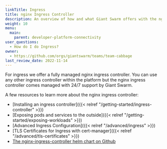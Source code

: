 ```yaml
---
linkTitle: Ingress
title: nginx Ingress Controller
description: An overview of how and what Giant Swarm offers with the nginx Ingress Controller.
weight: 10
menu:
  main:
    parent: developer-platform-connectivity
user_questions:
  - How do I do Ingress?
owner:
  - https://github.com/orgs/giantswarm/teams/team-cabbage
last_review_date: 2022-11-14
---
```


For ingress we offer a fully managed nginx ingress controller. You can use any other ingress controller within the platform but the nginx ingress controller comes managed with 24/7 support by Giant Swarm.

A few resources to learn more about the nginx ingress controller:

- [Installing an ingress controller]({{< relref "/getting-started/ingress-controller" >}})
- [Exposing pods and services to the outside]({{< relref "/getting-started/exposing-workloads" >}})
- [Advanced Ingress Configuration]({{< relref "/advanced/ingress" >}})
- [TLS Certificates for Ingress with cert-manager]({{< relref "/advanced/tls-certificates" >}})
- [The nginx-ingress-controller helm chart on Github](https://github.com/giantswarm/nginx-ingress-controller-app)
